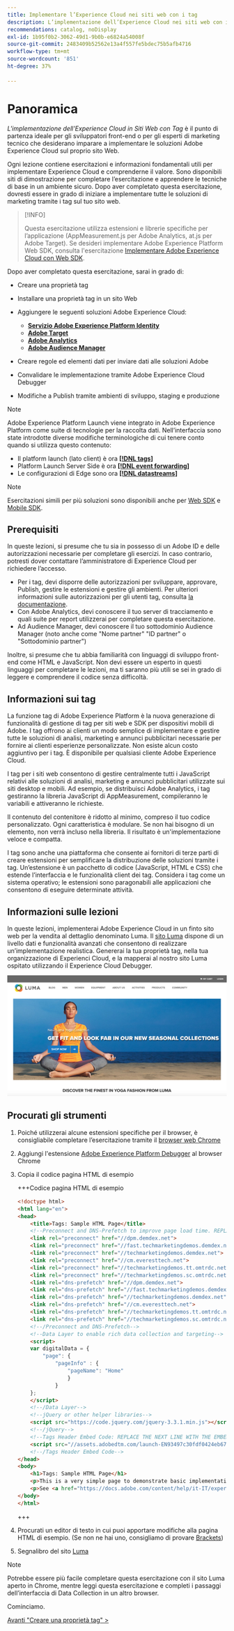 ```yaml
---
title: Implementare l’Experience Cloud nei siti web con i tag
description: L’implementazione dell’Experience Cloud nei siti web con i tag è il punto di partenza ideale per gli sviluppatori front-end o per gli esperti di marketing tecnico che desiderano imparare a implementare le soluzioni Adobe Experience Cloud sul loro sito web.
recommendations: catalog, noDisplay
exl-id: 1b95f0b2-3062-49d1-9b0b-e6824a54008f
source-git-commit: 2483409b52562e13a4f557fe5bdec75b5afb4716
workflow-type: tm+mt
source-wordcount: '851'
ht-degree: 37%

---
```


# Panoramica

_L&#39;implementazione dell&#39;Experience Cloud in Siti Web con Tag_ è il punto di partenza ideale per gli sviluppatori front-end o per gli esperti di marketing tecnico che desiderano imparare a implementare le soluzioni Adobe Experience Cloud sul proprio sito Web.

Ogni lezione contiene esercitazioni e informazioni fondamentali utili per implementare Experience Cloud e comprenderne il valore. Sono disponibili siti di dimostrazione per completare l’esercitazione e apprendere le tecniche di base in un ambiente sicuro. Dopo aver completato questa esercitazione, dovresti essere in grado di iniziare a implementare tutte le soluzioni di marketing tramite i tag sul tuo sito web.

>[!INFO]
>
>Questa esercitazione utilizza estensioni e librerie specifiche per l’applicazione (AppMeasurement.js per Adobe Analytics, at.js per Adobe Target). Se desideri implementare Adobe Experience Platform Web SDK, consulta l&#39;esercitazione [Implementare Adobe Experience Cloud con Web SDK](/help/tutorial-web-sdk/overview.md).


Dopo aver completato questa esercitazione, sarai in grado di:

* Creare una proprietà tag

* Installare una proprietà tag in un sito Web

* Aggiungere le seguenti soluzioni Adobe Experience Cloud:
   * **[Servizio Adobe Experience Platform Identity](id-service.md)**
   * **[Adobe Target](target.md)**
   * **[Adobe Analytics](analytics.md)**
   * **[Adobe Audience Manager](audience-manager.md)**

* Creare regole ed elementi dati per inviare dati alle soluzioni Adobe

* Convalidare le implementazione tramite Adobe Experience Cloud Debugger

* Modifiche a Publish tramite ambienti di sviluppo, staging e produzione

>[!NOTE]
>
>Adobe Experience Platform Launch viene integrato in Adobe Experience Platform come suite di tecnologie per la raccolta dati. Nell’interfaccia sono state introdotte diverse modifiche terminologiche di cui tenere conto quando si utilizza questo contenuto:
>
> * Il platform launch (lato client) è ora **[[!DNL tags]](https://experienceleague.adobe.com/docs/experience-platform/tags/home.html?lang=it)**
> * Platform Launch Server Side è ora **[[!DNL event forwarding]](https://experienceleague.adobe.com/docs/experience-platform/tags/event-forwarding/overview.html?lang=it)**
> * Le configurazioni di Edge sono ora **[[!DNL datastreams]](https://experienceleague.adobe.com/docs/experience-platform/edge/fundamentals/datastreams.html?lang=it)**

>[!NOTE]
>
>Esercitazioni simili per più soluzioni sono disponibili anche per [Web SDK](../tutorial-web-sdk/overview.md) e [Mobile SDK](../tutorial-mobile-sdk/overview.md).

## Prerequisiti

In queste lezioni, si presume che tu sia in possesso di un Adobe ID e delle autorizzazioni necessarie per completare gli esercizi. In caso contrario, potresti dover contattare l’amministratore di Experience Cloud per richiedere l’accesso.

* Per i tag, devi disporre delle autorizzazioni per sviluppare, approvare, Publish, gestire le estensioni e gestire gli ambienti. Per ulteriori informazioni sulle autorizzazioni per gli utenti tag, consulta [la documentazione](https://experienceleague.adobe.com/docs/experience-platform/tags/admin/user-permissions.html?lang=it).
* Con Adobe Analytics, devi conoscere il tuo server di tracciamento e quali suite per report utilizzerai per completare questa esercitazione.
* Ad Audience Manager, devi conoscere il tuo sottodominio Audience Manager (noto anche come &quot;Nome partner&quot; &quot;ID partner&quot; o &quot;Sottodominio partner&quot;)

Inoltre, si presume che tu abbia familiarità con linguaggi di sviluppo front-end come HTML e JavaScript. Non devi essere un esperto in questi linguaggi per completare le lezioni, ma ti saranno più utili se sei in grado di leggere e comprendere il codice senza difficoltà.

## Informazioni sui tag

La funzione tag di Adobe Experience Platform è la nuova generazione di funzionalità di gestione di tag per siti web e SDK per dispositivi mobili di Adobe. I tag offrono ai clienti un modo semplice di implementare e gestire tutte le soluzioni di analisi, marketing e annunci pubblicitari necessarie per fornire ai clienti esperienze personalizzate. Non esiste alcun costo aggiuntivo per i tag. È disponibile per qualsiasi cliente Adobe Experience Cloud.

I tag per i siti web consentono di gestire centralmente tutti i JavaScript relativi alle soluzioni di analisi, marketing e annunci pubblicitari utilizzate sui siti desktop e mobili. Ad esempio, se distribuisci Adobe Analytics, i tag gestiranno la libreria JavaScript di AppMeasurement, compileranno le variabili e attiveranno le richieste.

Il contenuto del contenitore è ridotto al minimo, compreso il tuo codice personalizzato. Ogni caratteristica è modulare. Se non hai bisogno di un elemento, non verrà incluso nella libreria. Il risultato è un&#39;implementazione veloce e compatta.

I tag sono anche una piattaforma che consente ai fornitori di terze parti di creare estensioni per semplificare la distribuzione delle soluzioni tramite i tag. Un’estensione è un pacchetto di codice (JavaScript, HTML e CSS) che estende l’interfaccia e le funzionalità client dei tag. Considera i tag come un sistema operativo; le estensioni sono paragonabili alle applicazioni che consentono di eseguire determinate attività.

## Informazioni sulle lezioni

In queste lezioni, implementerai Adobe Experience Cloud in un finto sito web per la vendita al dettaglio denominato Luma. Il [sito Luma](https://luma.enablementadobe.com/content/luma/us/en.html) dispone di un livello dati e funzionalità avanzati che consentono di realizzare un’implementazione realistica. Genererai la tua proprietà tag, nella tua organizzazione di Experienci Cloud, e la mapperai al nostro sito Luma ospitato utilizzando il Experience Cloud Debugger.

[![Sito Web Luma](images/overview-luma.png)](https://luma.enablementadobe.com/content/luma/us/en.html)

## Procurati gli strumenti

1. Poiché utilizzerai alcune estensioni specifiche per il browser, è consigliabile completare l’esercitazione tramite il [browser web Chrome](https://www.google.com/chrome/)
1. Aggiungi l&#39;estensione [Adobe Experience Platform Debugger](https://chromewebstore.google.com/detail/adobe-experience-platform/bfnnokhpnncpkdmbokanobigaccjkpob) al browser Chrome
1. Copia il codice pagina HTML di esempio

   +++Codice pagina HTML di esempio

   ```html
   <!doctype html>
   <html lang="en">
   <head>
       <title>Tags: Sample HTML Page</title>
       <!--Preconnect and DNS-Prefetch to improve page load time. REPLACE "techmarketingdemos" WITH YOUR OWN AAM PARTNER ID, TARGET CLIENT CODE, AND ANALYTICS TRACKING SERVER-->
       <link rel="preconnect" href="//dpm.demdex.net">
       <link rel="preconnect" href="//fast.techmarketingdemos.demdex.net">
       <link rel="preconnect" href="//techmarketingdemos.demdex.net">
       <link rel="preconnect" href="//cm.everesttech.net">
       <link rel="preconnect" href="//techmarketingdemos.tt.omtrdc.net">
       <link rel="preconnect" href="//techmarketingdemos.sc.omtrdc.net">
       <link rel="dns-prefetch" href="//dpm.demdex.net">
       <link rel="dns-prefetch" href="//fast.techmarketingdemos.demdex.net">
       <link rel="dns-prefetch" href="//techmarketingdemos.demdex.net">
       <link rel="dns-prefetch" href="//cm.everesttech.net">
       <link rel="dns-prefetch" href="//techmarketingdemos.tt.omtrdc.net">
       <link rel="dns-prefetch" href="//techmarketingdemos.sc.omtrdc.net">
       <!--/Preconnect and DNS-Prefetch-->
       <!--Data Layer to enable rich data collection and targeting-->
       <script>
       var digitalData = {
           "page": {
               "pageInfo" : {
                   "pageName": "Home"
                   }
               }
       };
       </script>
       <!--/Data Layer-->
       <!--jQuery or other helper libraries-->
       <script src="https://code.jquery.com/jquery-3.3.1.min.js"></script>
       <!--/jQuery-->
       <!--Tags Header Embed Code: REPLACE THE NEXT LINE WITH THE EMBED CODE FROM YOUR OWN DEVELOPMENT ENVIRONMENT-->
       <script src="//assets.adobedtm.com/launch-EN93497c30fdf0424eb678d5f4ffac66dc.min.js" async></script>
       <!--/Tags Header Embed Code-->
   </head>
   <body>
       <h1>Tags: Sample HTML Page</h1>
       <p>This is a very simple page to demonstrate basic implementation concepts of Tags</p>
       <p>See <a href="https://docs.adobe.com/content/help/it-IT/experience-cloud/implementing-in-websites-with-launch/index.html">Implementing the Experience Cloud in Websites with Tags</a> for the complete tutorial</p>
   </body>
   </html>
   ```

   +++

1. Procurati un editor di testo in cui puoi apportare modifiche alla pagina HTML di esempio. (Se non ne hai uno, consigliamo di provare [Brackets](https://brackets.io/))
1. Segnalibro del sito [Luma](https://luma.enablementadobe.com/content/luma/us/en.html)

>[!NOTE]
>
>Potrebbe essere più facile completare questa esercitazione con il sito Luma aperto in Chrome, mentre leggi questa esercitazione e completi i passaggi dell’interfaccia di Data Collection in un altro browser.

Cominciamo.

[Avanti &quot;Creare una proprietà tag&quot; >](create-a-property.md)
